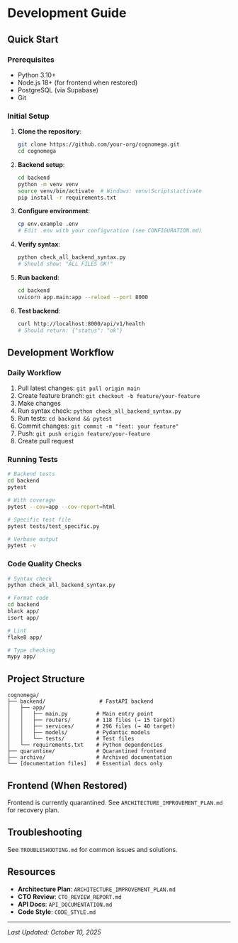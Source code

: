# Development Guide

## Quick Start

### Prerequisites
- Python 3.10+
- Node.js 18+ (for frontend when restored)
- PostgreSQL (via Supabase)
- Git

### Initial Setup

1. **Clone the repository**:
   ```bash
   git clone https://github.com/your-org/cognomega.git
   cd cognomega
   ```

2. **Backend setup**:
   ```bash
   cd backend
   python -m venv venv
   source venv/bin/activate  # Windows: venv\Scripts\activate
   pip install -r requirements.txt
   ```

3. **Configure environment**:
   ```bash
   cp env.example .env
   # Edit .env with your configuration (see CONFIGURATION.md)
   ```

4. **Verify syntax**:
   ```bash
   python check_all_backend_syntax.py
   # Should show: "ALL FILES OK!"
   ```

5. **Run backend**:
   ```bash
   cd backend
   uvicorn app.main:app --reload --port 8000
   ```

6. **Test backend**:
   ```bash
   curl http://localhost:8000/api/v1/health
   # Should return: {"status": "ok"}
   ```

## Development Workflow

### Daily Workflow
1. Pull latest changes: `git pull origin main`
2. Create feature branch: `git checkout -b feature/your-feature`
3. Make changes
4. Run syntax check: `python check_all_backend_syntax.py`
5. Run tests: `cd backend && pytest`
6. Commit changes: `git commit -m "feat: your feature"`
7. Push: `git push origin feature/your-feature`
8. Create pull request

### Running Tests
```bash
# Backend tests
cd backend
pytest

# With coverage
pytest --cov=app --cov-report=html

# Specific test file
pytest tests/test_specific.py

# Verbose output
pytest -v
```

### Code Quality Checks
```bash
# Syntax check
python check_all_backend_syntax.py

# Format code
cd backend
black app/
isort app/

# Lint
flake8 app/

# Type checking
mypy app/
```

## Project Structure

```
cognomega/
├── backend/                 # FastAPI backend
│   ├── app/
│   │   ├── main.py         # Main entry point
│   │   ├── routers/        # 118 files (→ 15 target)
│   │   ├── services/       # 296 files (→ 40 target)
│   │   ├── models/         # Pydantic models
│   │   └── tests/          # Test files
│   └── requirements.txt    # Python dependencies
├── quarantine/             # Quarantined frontend
├── archive/                # Archived documentation
└── [documentation files]   # Essential docs only
```

## Frontend (When Restored)

Frontend is currently quarantined. See `ARCHITECTURE_IMPROVEMENT_PLAN.md` for recovery plan.

## Troubleshooting

See `TROUBLESHOOTING.md` for common issues and solutions.

## Resources

- **Architecture Plan**: `ARCHITECTURE_IMPROVEMENT_PLAN.md`
- **CTO Review**: `CTO_REVIEW_REPORT.md`
- **API Docs**: `API_DOCUMENTATION.md`
- **Code Style**: `CODE_STYLE.md`

---

*Last Updated: October 10, 2025*

